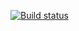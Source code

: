 [![Build status](https://ci.appveyor.com/api/projects/status/6ykvikp9plkq6qfl?svg=true)](https://ci.appveyor.com/project/Nolldor1/pageobjects-qa-51)
